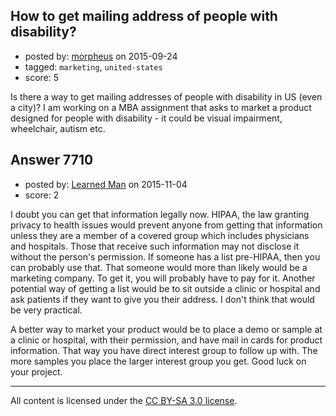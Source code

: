 ## How to get mailing address of people with disability?

- posted by: [morpheus](https://stackexchange.com/users/49543/morpheus) on 2015-09-24
- tagged: `marketing`, `united-states`
- score: 5

Is there a way to get mailing addresses of people with disability in US (even a city)? I am working on a MBA assignment that asks to market a product designed for people with disability - it could be visual impairment, wheelchair, autism etc.


## Answer 7710

- posted by: [Learned Man](https://stackexchange.com/users/7236940/learned-man) on 2015-11-04
- score: 2

I doubt you can get that information legally now. HIPAA, the law granting privacy to health issues would prevent anyone from getting that information unless they are a member of a covered group which includes physicians and hospitals. Those that receive such information may not disclose it without the person's permission. If someone has a list pre-HIPAA, then you can probably use that. That someone would more than likely would be a marketing company. To get it, you will probably have to pay for it. Another potential way of getting a list would be to sit outside a clinic or hospital and ask patients if they want to give you their address. I don't think that would be very practical.

A better way to market your product would be to place a demo or sample at a clinic or hospital, with their permission, and have mail in cards for product information. That way you have direct interest group to follow up with. The more samples you place the larger interest group you get. Good luck on your project.



---

All content is licensed under the [CC BY-SA 3.0 license](https://creativecommons.org/licenses/by-sa/3.0/).
